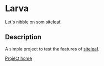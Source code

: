 # Larva
Let's nibble on som [siteleaf](http://www.siteleaf.com).

## Description
A simple project to test the features of [siteleaf](http://www.siteleaf.com).

[Project home](http://larva.siteleaf.com)
